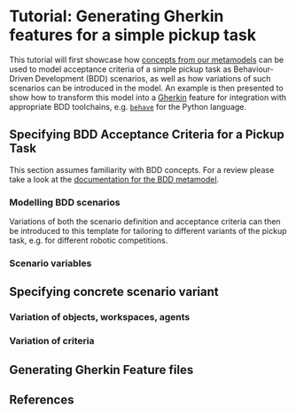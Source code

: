# Tutorial: Generating Gherkin features for a simple pickup task

This tutorial will first showcase how [concepts from our metamodels](bdd-concepts.md) can be used
to model acceptance criteria of a simple pickup task as Behaviour-Driven Development (BDD)
scenarios, as well as how variations of such scenarios can be introduced in the model. An example
is then presented to show how to transform this model into a
[Gherkin](https://cucumber.io/docs/gherkin/reference/) feature for integration with appropriate
BDD toolchains, e.g. [`behave`](https://behave.readthedocs.io) for the Python language.

## Specifying BDD Acceptance Criteria for a Pickup Task

This section assumes familiarity with BDD concepts. For a review please take a look at the
[documentation for the BDD metamodel](bdd-concepts.md#bdd-review).

### Modelling BDD scenarios

Variations of both the scenario definition and acceptance criteria can then be introduced to this
template for tailoring to different variants of the pickup task, e.g. for different robotic
competitions.

### Scenario variables

## Specifying concrete scenario variant

### Variation of objects, workspaces, agents

### Variation of criteria

## Generating Gherkin Feature files

## References

[^alferez2019]: M. Alferez, F. Pastore, M. Sabetzadeh, et al., "Bridging the Gap between Requirements Modeling and Behavior-Driven Development," _22nd MODELS_, 2019, doi: [10.1109/MODELS.2019.00008](https://doi.org/10.1109/MODELS.2019.00008).
